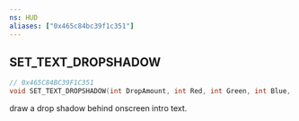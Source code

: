 ```yaml
---
ns: HUD
aliases: ["0x465c84bc39f1c351"]
---
```

## SET_TEXT_DROPSHADOW

```c
// 0x465C84BC39F1C351
void SET_TEXT_DROPSHADOW(int DropAmount, int Red, int Green, int Blue, int alpha_param);
```

draw a drop shadow behind onscreen intro text.

